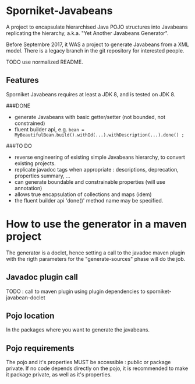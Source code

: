# Sporniket-Javabeans
A project to encapsulate hierarchised Java POJO structures into Javabeans replicating the hierarchy, a.k.a. "Yet Another Javabeans Generator".

Before Septembre 2017, it WAS
a project to generate Javabeans from a XML model. There is a legacy branch in the git repository for interested people.

TODO
use normalized README.

## Features

Sporniket Javabeans requires at least a JDK 8, and is tested on JDK 8.

###DONE
* generate Javabeans with basic getter/setter (not bounded, not constrained)
* fluent builder api, e.g. ```bean = MyBeautifulBean.build().withId(...).withDescription(...).done() ;```

###TO DO
* reverse engineering of existing simple Javabeans hierarchy, to convert existing projects.
* replicate javadoc tags when appropriate : descriptions, deprecation, properties summary, ...
* can generate boundable and constrainable properties (will use annotation)
* allows true encapsulation of collections and maps (idem)
* the fluent builder api 'done()' method name may be specified.

# How to use the generator in a maven project

The generator is a doclet, hence setting a call to the javadoc maven plugin with the rigth parameters for the "generate-sources" phase will do the job.

## Javadoc plugin call

TODO : call to maven plugin using plugin dependencies to sporniket-javabean-doclet

## Pojo location

In the packages where you want to generate the javabeans.

## Pojo requirements

The pojo and it's properties MUST be accessible : public or package private. If no code depends directly on the pojo, it is recommended to make it package private, as well as it's properties.


